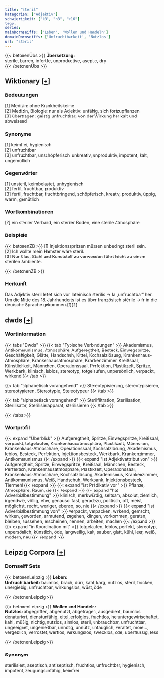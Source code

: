 ```yaml
---
title: "steril"
kategorien: ["Adjektiv"]
schwierigkeit: ["k3", "h3", "r16"]
tags:
series:
mainDornseiffs: ['Leben', 'Wollen und Handeln']
domainDornseiffs: ['Unfruchtbarkeit', 'Nutzlos']
url: "steril"
---
```


{{< betonenÜbs >}}
**Übersetzung:**  
sterile, barren, infertile, unproductive, aseptic, dry  
{{< /betonenÜbs >}}

## Wiktionary [[+](https://de.wiktionary.org/wiki/steril)]

### Bedeutungen
[1] Medizin: ohne Krankheitskeime  
[2] Medizin, Biologie; nur als Adjektiv: unfähig, sich fortzupflanzen  
[3] übertragen: geistig unfruchtbar; von der Wirkung her kalt und abweisend  

### Synonyme
[1] keimfrei, hygienisch  
[2] unfruchtbar  
[3] unfruchtbar, unschöpferisch, unkreativ, unproduktiv, impotent, kalt, ungemütlich  

### Gegenwörter
[1] unsteril, keimbelastet, unhygienisch  
[2] fertil, fruchtbar, produktiv  
[3] fertil, fruchtbar, fruchtbringend, schöpferisch, kreativ, produktiv, üppig, warm, gemütlich  

### Wortkombinationen
[?] ein steriler Verband, ein steriler Boden, eine sterile Atmosphäre  

### Beispiele
{{< betonenZB >}}
[1] Injektionsspritzen müssen unbedingt steril sein.  
[2] Ich wollte mein Hamster wäre steril.  
[3] Nur Glas, Stahl und Kunststoff zu verwenden führt leicht zu einem sterilen Ambiente.  

{{< /betonenZB >}}
### Herkunft
Das Adjektiv steril leitet sich von lateinisch sterilis → la „unfruchtbar“  her. Um die Mitte des 18. Jahrhunderts ist es über französisch stérile → fr in die deutsche Sprache gekommen.[1][2]  



## dwds [[+](https://www.dwds.de/wb/steril)]

### Wortinformation
{{< tabs "Dwds" >}}
{{< tab "Typische Verbindungen" >}}
Akademismus, Antikommunismus, Atmosphäre, Aufgeregtheit, Besteck, Einwegspritze, Geschäftigkeit, Glätte, Handschuh, Kittel, Kochsalzlösung, Krankenhaus-Atmosphäre, Krankenhausatmosphäre, Krankenzimmer, Kreißsaal, Künstlichkeit, Männchen, Operationssaal, Perfektion, Plastikzelt, Spritze, Werkbank, klinisch, leblos, stereotyp, totgelaufen, unpersönlich, verpackt, wirkend
{{< /tab >}}

{{< tab "alphabetisch vorangehend" >}}
Stereotypisierung, stereotypisieren, stereotypieren, Stereotypie, Stereotypeur
{{< /tab >}}

{{< tab "alphabetisch vorangehend" >}}
Sterilfiltration, Sterilisation, Sterilisator, Sterilisierapparat, sterilisieren
{{< /tab >}}

{{< /tabs >}}

### Wortprofil
{{< expand "Überblick" >}} Aufgeregtheit, Spritze, Einwegspritze, Kreißsaal, verpackt, totgelaufen, Krankenhausatmosphäre, Plastikzelt, Männchen, Krankenhaus-Atmosphäre, Operationssaal, Kochsalzlösung, Akademismus, leblos, Besteck, Perfektion, Injektionsbesteck, Werkbank, Krankenzimmer, Antikommunismus {{< /expand >}}
{{< expand "ist Adjektivattribut von" >}} Aufgeregtheit, Spritze, Einwegspritze, Kreißsaal, Männchen, Besteck, Perfektion, Krankenhausatmosphäre, Plastikzelt, Operationssaal, Krankenhaus-Atmosphäre, Kochsalzlösung, Akademismus, Krankenzimmer, Antikommunismus, Weiß, Handschuh, Werkbank, Injektionsbesteck, Tiermehl {{< /expand >}}
{{< expand "ist Prädikativ von" >}} Pflanze, Atmosphäre, Raum, sie {{< /expand >}}
{{< expand "hat Adverbialbestimmung" >}} klinisch, merkwürdig, seltsam, absolut, ziemlich, irgendwie, völlig, eher, genauso, fast, geradezu, politisch, oft, meist, möglichst, recht, weniger, ebenso, so, nie {{< /expand >}}
{{< expand "ist Adverbialbestimmung von" >}} verpackt, verpacken, wirkend, gemacht, wirken, geworden, anmutend, zugehen, klingen, vorkommen, geraten, bleiben, aussehen, erscheinen, nennen, arbeiten, machen {{< /expand >}}
{{< expand "in Koordination mit" >}} totgelaufen, leblos, perfekt, stereotyp, unpersönlich, künstlich, öde, langweilig, kalt, sauber, glatt, kühl, leer, weiß, modern, neu {{< /expand >}}

## Leipzig Corpora [[+](https://corpora.uni-leipzig.de/en/res?word=steril&corpusId=deu_newscrawl-public_2018)]

### Dornseiff Sets
{{< betonenLeipzig >}}
**Leben:**  
**Unfruchtbarkeit:** baumlos, brach, dürr, kahl, karg, nutzlos, steril, trocken, unergiebig, unfruchtbar, wirkungslos, wüst, öde  

{{< /betonenLeipzig >}}


{{< betonenLeipzig >}}
**Wollen und Handeln:**  
**Nutzlos:** abgegriffen, abgenutzt, abgetragen, ausgedient, baumlos, denaturiert, dienstunfähig, eitel, erfolglos, fruchtlos, heruntergewirtschaftet, kahl, müßig, nichtig, nutzlos, sinnlos, steril, unbrauchbar, unfruchtbar, ungeeignet, ungenießbar, unnötig, unnütz, untauglich, veraltet, more..., vergeblich, verrostet, wertlos, wirkungslos, zwecklos, öde, überflüssig, less  

{{< /betonenLeipzig >}}

### Synonym
sterilisiert, aseptisch, antiseptisch, fruchtlos, unfruchtbar, hygienisch, impotent, zeugungsunfähig, keimfrei

